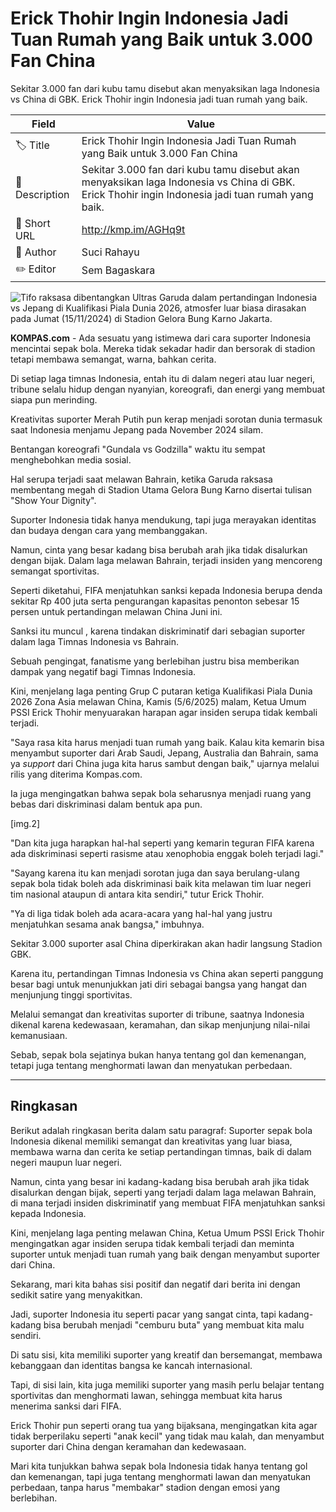 # Erick Thohir Ingin Indonesia Jadi Tuan Rumah yang Baik untuk 3.000 Fan China

Sekitar 3.000 fan dari kubu tamu disebut akan menyaksikan laga Indonesia vs China di GBK. Erick Thohir ingin Indonesia jadi tuan rumah yang baik.

| Field         | Value                                                       |
|---------------|-------------------------------------------------------------|
| 🏷️ Title       | Erick Thohir Ingin Indonesia Jadi Tuan Rumah yang Baik untuk 3.000 Fan China |
| 📝 Description | Sekitar 3.000 fan dari kubu tamu disebut akan menyaksikan laga Indonesia vs China di GBK. Erick Thohir ingin Indonesia jadi tuan rumah yang baik. |
| 🔗 Short URL   | http://kmp.im/AGHq9t |
| 👤 Author      | Suci Rahayu |
| ✏️ Editor      | Sem Bagaskara |

![Tifo raksasa dibentangkan Ultras Garuda dalam pertandingan Indonesia vs Jepang di Kualifikasi Piala Dunia 2026, atmosfer luar biasa dirasakan pada Jumat (15/11/2024) di Stadion Gelora Bung Karno Jakarta. ](https://asset.kompas.com/crops/xD3rrA7HhjDqy9KrXqyYwo42vFU=/0x0:5559x3706/750x500/data/photo/2024/11/16/67383e5caa51b.jpeg)

**KOMPAS.com** - Ada sesuatu yang istimewa dari cara suporter Indonesia mencintai sepak bola. Mereka tidak sekadar hadir dan bersorak di stadion tetapi membawa semangat, warna, bahkan cerita.

Di setiap laga timnas Indonesia, entah itu di dalam negeri atau luar negeri, tribune selalu hidup dengan nyanyian, koreografi, dan energi yang membuat siapa pun merinding.

Kreativitas suporter Merah Putih pun kerap menjadi sorotan dunia termasuk saat Indonesia menjamu Jepang pada November 2024 silam.

Bentangan koreografi "Gundala vs Godzilla" waktu itu sempat menghebohkan media sosial.

Hal serupa terjadi saat melawan Bahrain, ketika Garuda raksasa membentang megah di Stadion Utama Gelora Bung Karno disertai tulisan \"Show Your Dignity\".

Suporter Indonesia tidak hanya mendukung, tapi juga merayakan identitas dan budaya dengan cara yang membanggakan.

Namun, cinta yang besar kadang bisa berubah arah jika tidak disalurkan dengan bijak. Dalam laga melawan Bahrain, terjadi insiden yang mencoreng semangat sportivitas.

Seperti diketahui, FIFA menjatuhkan sanksi kepada Indonesia berupa denda sekitar Rp 400 juta serta pengurangan kapasitas penonton sebesar 15 persen untuk pertandingan melawan China Juni ini.

Sanksi itu muncul , karena tindakan diskriminatif dari sebagian suporter dalam laga Timnas Indonesia vs Bahrain.

Sebuah pengingat, fanatisme yang berlebihan justru bisa memberikan dampak yang negatif bagi Timnas Indonesia.

Kini, menjelang laga penting Grup C putaran ketiga Kualifikasi Piala Dunia 2026 Zona Asia melawan China, Kamis (5/6/2025) malam, Ketua Umum PSSI Erick Thohir menyuarakan harapan agar insiden serupa tidak kembali terjadi.

\"Saya rasa kita harus menjadi tuan rumah yang baik. Kalau kita kemarin bisa menyambut suporter dari Arab Saudi, Jepang, Australia dan Bahrain, sama ya *support* dari China juga kita harus sambut dengan baik,\" ujarnya melalui rilis yang diterima Kompas.com.

Ia juga mengingatkan bahwa sepak bola seharusnya menjadi ruang yang bebas dari diskriminasi dalam bentuk apa pun.

\[img.2\]

\"Dan kita juga harapkan hal-hal seperti yang kemarin teguran FIFA karena ada diskriminasi seperti rasisme atau xenophobia enggak boleh terjadi lagi.\"

\"Sayang karena itu kan menjadi sorotan juga dan saya berulang-ulang sepak bola tidak boleh ada diskriminasi baik kita melawan tim luar negeri tim nasional ataupun di antara kita sendiri,\" tutur Erick Thohir.

\"Ya di liga tidak boleh ada acara-acara yang hal-hal yang justru menjatuhkan sesama anak bangsa,\" imbuhnya.

Sekitar 3.000 suporter asal China diperkirakan akan hadir langsung Stadion GBK.

Karena itu, pertandingan Timnas Indonesia vs China akan seperti panggung besar bagi untuk menunjukkan jati diri sebagai bangsa yang hangat dan menjunjung tinggi sportivitas.

Melalui semangat dan kreativitas suporter di tribune, saatnya Indonesia dikenal karena kedewasaan, keramahan, dan sikap menjunjung nilai-nilai kemanusiaan.

Sebab, sepak bola sejatinya bukan hanya tentang gol dan kemenangan, tetapi juga tentang menghormati lawan dan menyatukan perbedaan.

---
## Ringkasan

Berikut adalah ringkasan berita dalam satu paragraf: Suporter sepak bola Indonesia dikenal memiliki semangat dan kreativitas yang luar biasa, membawa warna dan cerita ke setiap pertandingan timnas, baik di dalam negeri maupun luar negeri.

 Namun, cinta yang besar ini kadang-kadang bisa berubah arah jika tidak disalurkan dengan bijak, seperti yang terjadi dalam laga melawan Bahrain, di mana terjadi insiden diskriminatif yang membuat FIFA menjatuhkan sanksi kepada Indonesia.

 Kini, menjelang laga penting melawan China, Ketua Umum PSSI Erick Thohir mengingatkan agar insiden serupa tidak kembali terjadi dan meminta suporter untuk menjadi tuan rumah yang baik dengan menyambut suporter dari China.



Sekarang, mari kita bahas sisi positif dan negatif dari berita ini dengan sedikit satire yang menyakitkan.

 Jadi, suporter Indonesia itu seperti pacar yang sangat cinta, tapi kadang-kadang bisa berubah menjadi "cemburu buta" yang membuat kita malu sendiri.

 Di satu sisi, kita memiliki suporter yang kreatif dan bersemangat, membawa kebanggaan dan identitas bangsa ke kancah internasional.

 Tapi, di sisi lain, kita juga memiliki suporter yang masih perlu belajar tentang sportivitas dan menghormati lawan, sehingga membuat kita harus menerima sanksi dari FIFA.

 Erick Thohir pun seperti orang tua yang bijaksana, mengingatkan kita agar tidak berperilaku seperti "anak kecil" yang tidak mau kalah, dan menyambut suporter dari China dengan keramahan dan kedewasaan.

 Mari kita tunjukkan bahwa sepak bola Indonesia tidak hanya tentang gol dan kemenangan, tapi juga tentang menghormati lawan dan menyatukan perbedaan, tanpa harus "membakar" stadion dengan emosi yang berlebihan.
